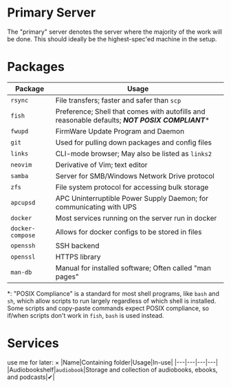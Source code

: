 # Primary Server

The "primary" server denotes the server where the majority of the work will be done. This should ideally be the highest-spec'ed machine in the setup.

# Packages

|Package|Usage|
|---|---|
|`rsync`|File transfers; faster and safer than `scp`|
|`fish`| Preference; Shell that comes with autofills and reasonable defaults; ***NOT POSIX COMPLIANT***\*|
|`fwupd`| FirmWare Update Program and Daemon|
|`git`| Used for pulling down packages and config files|
|`links`| CLI-mode browser; May also be listed as `links2`|
|`neovim`| Derivative of Vim; text editor|
|`samba`| Server for SMB/Windows Network Drive protocol|
|`zfs`| File system protocol for accessing bulk storage|
|`apcupsd`|APC Uninterruptible Power Supply Daemon; for communicating with UPS|
|`docker`| Most services running on the server run in docker|
|`docker-compose`|Allows for docker configs to be stored in files|
|`openssh`|SSH backend|
|`openssl`|HTTPS library|
|`man-db`|Manual for installed software; Often called "man pages"|

*: "POSIX Compliance" is a standard for most shell programs, like `bash` and `sh`, which allow scripts to run largely regardless of which shell is installed. Some scripts and copy-paste commands expect POSIX compliance, so if/when scripts don't work in `fish`, `bash` is used instead. 

# Services

use me for later: ×
|Name|Containing folder|Usage|In-use|
|---|---|---|---|
|Audiobookshelf|`audiobook`|Storage and collection of audiobooks, ebooks, and podcasts|✔|
